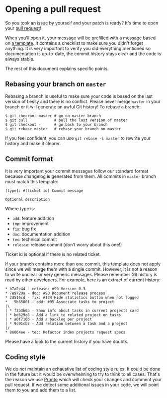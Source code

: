 # Opening a pull request

So you took an [issue](https://github.com/marienfressinaud/lessy/issues) by
yourself and your patch is ready? It's time to open your [pull request](https://github.com/marienfressinaud/lessy/pulls)!

When you'll open it, your message will be prefilled with a message based on [a
template](pull_request_template.md). It contains a checklist to make sure you
didn't forget anything. It is very important to verify you did everything
mentioned so documentation is up-to-date, the commit history stays clear and
the code is always stable.

The rest of this document explains specific points.

## Rebasing your branch on `master`

Rebasing a branch is useful to make sure your code is based on the last version
of Lessy and there is no conflict. Please never merge `master` in your branch
or it will generate an awful Git history! To rebase a branch:

```console
$ git checkout master # go on master branch
$ git pull            # pull the last version of master
$ git checkout -      # go back to your branch
$ git rebase master   # rebase your branch on master
```

If you feel confident, you can use `git rebase -i master` to rewrite your
history and make it clearer.

## Commit format

It is very important your commit messages follow our standard format because
changelog is generated from them. All commits in `master` branch must match
this template:

```raw
[type]: #[ticket id] Commit message

Optional description
```

Where type is:

- `add`: feature addition
- `imp`: improvement
- `fix`: bug fix
- `doc`: documentation addition
- `tec`: technical commit
- `release`: release commit (don't worry about this one!)

Ticket id is optional if there is no related ticket.

If your branch contains more than one commit, this template does not apply
since we will merge them with a single commit. However, it is not a reason to
write unclear or very generic messages. Please remember Git history is read by
other developers. For example, here is an extract of current history:

```raw
* b7a2e44 - release: #99 Version 0.3
* 7e9720a - doc: #90 Document release process
* 2d516cd - fix: #124 Hide statistics button when not logged
*   5b65801 - add: #95 Associate tasks to project
|\
| * f3b3b6a - Show info about tasks in current projects card
| * bd629e8 - Add a link to related project on tasks
| * a0f710b - Add a backlog per project
| * 9c91cb7 - Add relation between a task and a project
|/
* 86064ee - tec: Refactor index projects request specs
```

Please have a look to the current history if you have doubts.

## Coding style

We do not maintain an exhaustive list of coding style rules. It could be done
in the future but it would be overwhelming to try to think to all cases. That's
the reason we use [Pronto](https://github.com/prontolabs/pronto) which will
check your changes and comment your pull request. If we detect some additional
issues in your code, we will point them to you and add them to a list.
